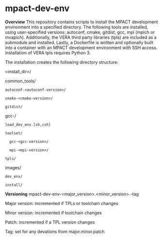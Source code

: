# mpact-dev-env
<b>Overview</b>
This repository contains scripts to install the MPACT development environment into a specified directory. The following tools are installed, using user-specified versions: autoconf, cmake, gitdist, gcc, mpi (mpich or mvapich). Additionally, the VERA third party libraries (tpls) are included as a submodule and installed. Lastly, a Dockerfile is written and optionally built into a container with an MPACT development environment with SSH access. Installation of VERA tpls requires Python 3.

The installation creates the following directory structure:

<install_dir>/

  common_tools/
  
    autoconf-<autoconf-version>/
    
    cmake-<cmake-version>/
    
    gitdist/
    
  gcc-<gcc-version>/
  
    load_dev_env.[sh,csh]
    
    toolset/
    
      gcc-<gcc-version>/
      
      mpi-<mpi-version>/
      
    tpls/
    
  images/
  
    dev_env/
    
    install/
    
<b>Versioning</b>
mpact-dev-env-<major_version>.<minor_version>.<patch>-tag

Major version: incremented if TPLs or toolchain changes

Minor version: incremented if toolchain changes

Patch: incremented if a TPL version changes

Tag: set for any devations from major.minor.patch
